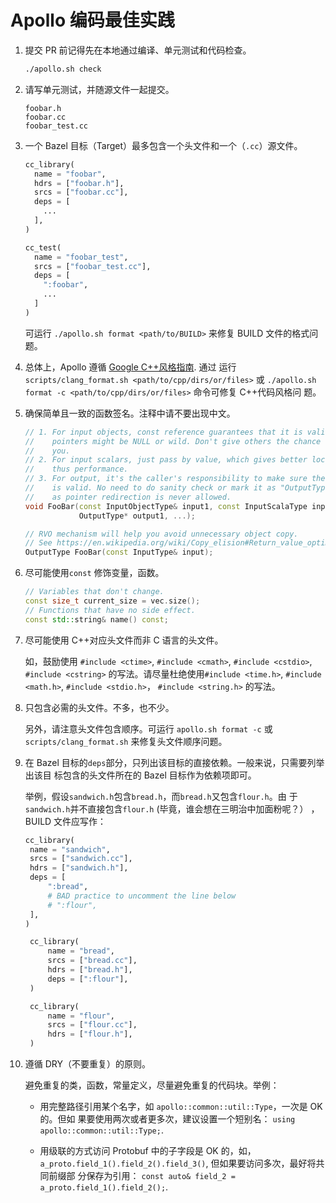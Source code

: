# Apollo 编码最佳实践

1. 提交 PR 前记得先在本地通过编译、单元测试和代码检查。

   ```bash
   ./apollo.sh check
   ```

1. 请写单元测试，并随源文件一起提交。

   ```text
   foobar.h
   foobar.cc
   foobar_test.cc
   ```

1. 一个 Bazel 目标（Target）最多包含一个头文件和一个（`.cc`）源文件。

   ```python
   cc_library(
     name = "foobar",
     hdrs = ["foobar.h"],
     srcs = ["foobar.cc"],
     deps = [
       ...
     ],
   )

   cc_test(
     name = "foobar_test",
     srcs = ["foobar_test.cc"],
     deps = [
       ":foobar",
       ...
     ]
   )
   ```

   可运行 `./apollo.sh format <path/to/BUILD>` 来修复 BUILD 文件的格式问题。

1. 总体上，Apollo 遵循
   [Google C++风格指南](https://google.github.io/styleguide/cppguide.html). 通过
   运行`scripts/clang_format.sh <path/to/cpp/dirs/or/files>` 或
   `./apollo.sh format -c <path/to/cpp/dirs/or/files>` 命令可修复 C++代码风格问
   题。

1. 确保简单且一致的函数签名。注释中请不要出现中文。

   ```C++
   // 1. For input objects, const reference guarantees that it is valid, while
   //    pointers might be NULL or wild. Don't give others the chance to break
   //    you.
   // 2. For input scalars, just pass by value, which gives better locality and
   //    thus performance.
   // 3. For output, it's the caller's responsibility to make sure the pointer
   //    is valid. No need to do sanity check or mark it as "OutputType* const",
   //    as pointer redirection is never allowed.
   void FooBar(const InputObjectType& input1, const InputScalaType input2, ...,
               OutputType* output1, ...);

   // RVO mechanism will help you avoid unnecessary object copy.
   // See https://en.wikipedia.org/wiki/Copy_elision#Return_value_optimization
   OutputType FooBar(const InputType& input);
   ```

1. 尽可能使用`const` 修饰变量，函数。

   ```C++
   // Variables that don't change.
   const size_t current_size = vec.size();
   // Functions that have no side effect.
   const std::string& name() const;
   ```

1. 尽可能使用 C++对应头文件而非 C 语言的头文件。

   如，鼓励使用 `#include <ctime>`, `#include <cmath>`, `#include <cstdio>`,
   `#include <cstring>` 的写法。请尽量杜绝使用`#include <time.h>`,
   `#include <math.h>`, `#include <stdio.h>`， `#include <string.h>` 的写法。

1. 只包含必需的头文件。不多，也不少。

   另外，请注意头文件包含顺序。可运行 `apollo.sh format -c` 或
   `scripts/clang_format.sh` 来修复头文件顺序问题。

1. 在 Bazel 目标的`deps`部分，只列出该目标的直接依赖。一般来说，只需要列举出该目
   标包含的头文件所在的 Bazel 目标作为依赖项即可。

   举例，假设`sandwich.h`包含`bread.h`，而`bread.h`又包含`flour.h`。由
   于`sandwich.h`并不直接包含`flour.h` (毕竟，谁会想在三明治中加面粉呢？）
   ，BUILD 文件应写作：

   ```python
   cc_library(
    name = "sandwich",
    srcs = ["sandwich.cc"],
    hdrs = ["sandwich.h"],
    deps = [
        ":bread",
        # BAD practice to uncomment the line below
        # ":flour",
    ],
   )

    cc_library(
        name = "bread",
        srcs = ["bread.cc"],
        hdrs = ["bread.h"],
        deps = [":flour"],
    )

    cc_library(
        name = "flour",
        srcs = ["flour.cc"],
        hdrs = ["flour.h"],
    )
   ```

1. 遵循 DRY（不要重复）的原则。

   避免重复的类，函数，常量定义，尽量避免重复的代码块。举例：

   - 用完整路径引用某个名字，如 `apollo::common::util::Type`，一次是 OK 的。但如
     果要使用两次或者更多次，建议设置一个短别名：
     `using apollo::common::util::Type;`.

   - 用级联的方式访问 Protobuf 中的子字段是 OK 的，如，
     `a_proto.field_1().field_2().field_3()`, 但如果要访问多次，最好将共同前缀部
     分保存为引用： `const auto& field_2 = a_proto.field_1().field_2();`.
